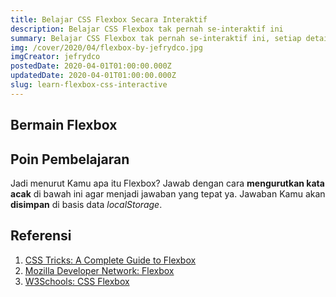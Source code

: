 ```yaml
---
title: Belajar CSS Flexbox Secara Interaktif
description: Belajar CSS Flexbox tak pernah se-interaktif ini
summary: Belajar CSS Flexbox tak pernah se-interaktif ini, setiap detail properti Flexbox dapat dimainkan dengan fleksibilitas penuh. Pelajari sendiri contohnya dan temukan sendiri jawabannya.
img: /cover/2020/04/flexbox-by-jefrydco.jpg
imgCreator: jefrydco
postedDate: 2020-04-01T01:00:00.000Z
updatedDate: 2020-04-01T01:00:00.000Z
slug: learn-flexbox-css-interactive
---
```


<app-amp-notice :to="{ name: 'blog-slug', params: { slug: 'learn-flexbox-css-interactive' } }" label="Belajar CSS Flexbox Secara Interaktif"></app-amp-notice>

## Bermain Flexbox

<app-flexbox></app-flexbox>

## Poin Pembelajaran

Jadi menurut Kamu apa itu Flexbox? Jawab dengan cara **mengurutkan kata acak** di bawah ini agar menjadi jawaban yang tepat ya. Jawaban Kamu akan **disimpan** di basis data _localStorage_.

<app-form></app-form>

## Referensi
1. [CSS Tricks: A Complete Guide to Flexbox](https://css-tricks.com/snippets/css/a-guide-to-flexbox/)
2. [Mozilla Developer Network: Flexbox](https://developer.mozilla.org/en-US/docs/Learn/CSS/CSS_layout/Flexbox)
3. [W3Schools: CSS Flexbox](https://www.w3schools.com/css/css3_flexbox.asp)